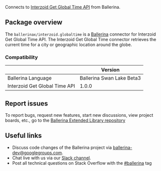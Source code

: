 Connects to [Interzoid Get Global Time API](https://www.interzoid.com/services/getglobaltime) from Ballerina.

## Package overview

The `ballerinax/interzoid.globaltime` is a [Ballerina](https://ballerina.io/) connector for Interzoid Get Global Time API. The Interzoid Get Global Time connector retrieves the current time for a city or geographic location around the globe.

### Compatibility
|                                | Version                   |
|--------------------------------|---------------------------|
| Ballerina Language             | Ballerina Swan Lake Beta3 |
| Interzoid Get Global Time API  | 1.0.0                     |

## Report issues
To report bugs, request new features, start new discussions, view project boards, etc., go to the [Ballerina Extended Library repository](https://github.com/ballerina-platform/ballerina-extended-library)

## Useful links
- Discuss code changes of the Ballerina project via [ballerina-dev@googlegroups.com](mailto:ballerina-dev@googlegroups.com).
- Chat live with us via our [Slack channel](https://ballerina.io/community/slack/).
- Post all technical questions on Stack Overflow with the [#ballerina](https://stackoverflow.com/questions/tagged/ballerina) tag

